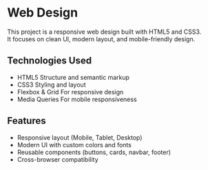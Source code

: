 #  Web Design

This project is a responsive web design built with HTML5 and CSS3.  
It focuses on clean UI, modern layout, and mobile-friendly design.

##  Technologies Used
- HTML5  Structure and semantic markup  
- CSS3  Styling and layout  
- Flexbox & Grid  For responsive design  
- Media Queries  For mobile responsiveness  

##  Features
- Responsive layout (Mobile, Tablet, Desktop)  
- Modern UI with custom colors and fonts  
- Reusable components (buttons, cards, navbar, footer)  
- Cross-browser compatibility  

